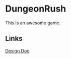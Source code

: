 # DungeonRush
This is an awesome game.
## Links
[Design Doc](https://paper.dropbox.com/doc/Fight-System-H1-vRr0RbnejjgrbyuC5wg4j)
